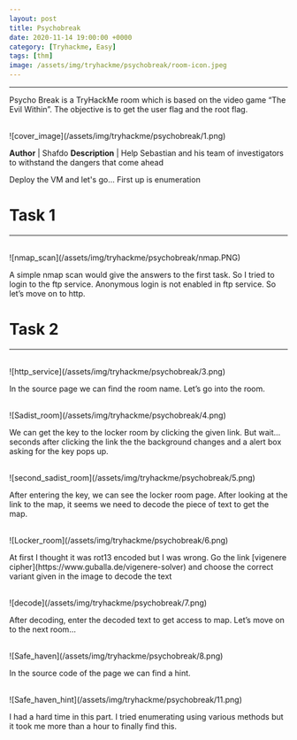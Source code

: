 ```yaml
---
layout: post
title: Psychobreak
date: 2020-11-14 19:00:00 +0000
category: [Tryhackme, Easy]
tags: [thm]
image: /assets/img/tryhackme/psychobreak/room-icon.jpeg
---
```


---
<p>Psycho Break is a TryHackMe room which is based on the video game “The Evil Within”. The objective is to get the user flag and the root flag.</p>
<br>
![cover_image](/assets/img/tryhackme/psychobreak/1.png)

**Author** | Shafdo
**Description** | Help Sebastian and his team of investigators to withstand the dangers that come ahead

<p>
Deploy the VM and let's go...
First up is enumeration</p>

# Task 1
---
<br>
![nmap_scan](/assets/img/tryhackme/psychobreak/nmap.PNG)
<br>
<p>A simple nmap scan would give the answers to the first task. So I tried to login to the ftp service. Anonymous login is not enabled in ftp service. So let’s move on to http.</p>


# Task 2
---
<br>
![http_service](/assets/img/tryhackme/psychobreak/3.png)
<br>
<p>In the source page we can find the room name. Let’s go into the room.</p>

<br>
![Sadist_room](/assets/img/tryhackme/psychobreak/4.png)
<br>
<p>We can get the key to the locker room by clicking the given link. But wait… seconds after clicking the link the the background changes and a alert box asking for the key pops up.</p>

<br>
![second_sadist_room](/assets/img/tryhackme/psychobreak/5.png)
<br>
<p>After entering the key, we can see the locker room page. After looking at the link to the map, it seems we need to decode the piece of text to get the map.</p>

<br>
![Locker_room](/assets/img/tryhackme/psychobreak/6.png)
<br>
<p>At first I thought it was rot13 encoded but I was wrong. Go the link [vigenere cipher](https://www.guballa.de/vigenere-solver) and choose the correct variant given in the image to decode the text
</p>

<br>
![decode](/assets/img/tryhackme/psychobreak/7.png)
<br>
<p>After decoding, enter the decoded text to get access to map. Let’s move on to the next room…</p>

<br>
![Safe_haven](/assets/img/tryhackme/psychobreak/8.png)
<br>
<p>In the source code of the page we can find a hint.</p>

<br>
![Safe_haven_hint](/assets/img/tryhackme/psychobreak/11.png)
<br>
<p>I had a hard time in this part. I tried enumerating using various methods but it took me more than a hour to finally find this.</p>


